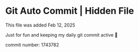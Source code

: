 # Git Auto Commit | Hidden File

This file was added Feb 12, 2025

Just for fun and keeping my daily git commit active 🤪

commit number: 1743782
